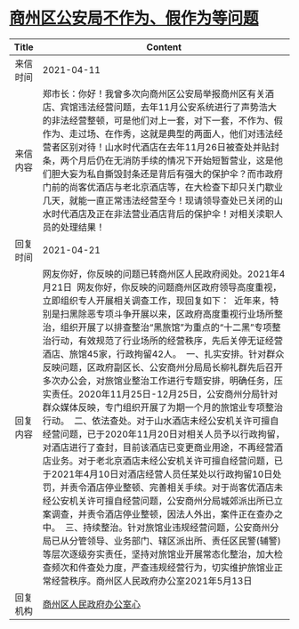 # <a href="http://www.shangluo.gov.cn/zmhd/ldxxxx.jsp?urltype=leadermail.LeaderMailContentUrl&wbtreeid=1112&leadermailid=7141">商州区公安局不作为、假作为等问题</a>
| Title |                                                                                                                                                                                                                                                                                                                                            Content                                                                                                                                                                                                                                                                                                                                             |
|:-----:|------------------------------------------------------------------------------------------------------------------------------------------------------------------------------------------------------------------------------------------------------------------------------------------------------------------------------------------------------------------------------------------------------------------------------------------------------------------------------------------------------------------------------------------------------------------------------------------------------------------------------------------------------------------------------------------------|
| 来信时间  | 2021-04-11                                                                                                                                                                                                                                                                                                                                                                                                                                                                                                                                                                                                                                                                                     |
| 来信内容  | 郑市长：你好！我曾多次向商州区公安局举报商州区有关酒店、宾馆违法经营问题，去年11月公安系统进行了声势浩大的非法经营整顿，可是他们对上一套，对下一套，不作为、假作为、走过场、在作秀，这就是典型的两面人，他们对违法经营者区别对待！山水时代酒店在去年11月26日被查处并贴封条，两个月后仍在无消防手续的情况下开始短暂营业，这是他们胆大妄为私自撕毁封条还是背后有强大的保护伞？而市政府门前的尚客优酒店与老北京酒店等，在大检查下却只关门歇业几天，就能一直正常违法经营至今！现请领导查处已关闭的山水时代酒店及正在非法营业酒店背后的保护伞！对相关渎职人员的处理结果！                                                                                                                                                                                                                                                                                                                                                                                                          |
| 回复时间  | 2021-04-21                                                                                                                                                                                                                                                                                                                                                                                                                                                                                                                                                                                                                                                                                     |
| 回复内容  | 网友你好，你反映的问题已转商州区人民政府阅处。2021年4月21日  网友你好，你反映的问题商州区政府领导高度重视，立即组织专人开展相关调查工作，现回复如下：  近年来，特别是扫黑除恶专项斗争开展以来，区政府高度重视行业场所整治，组织开展了以排查整治“黑旅馆”为重点的“十二黑”专项整治行动，有效规范了行业场所的经营秩序，先后关停无证经营酒店、旅馆45家，行政拘留42人。  一、扎实安排。针对群众反映问题，区政府副区长、公安商州分局局长柳礼群先后召开多次办公会，对旅馆业整治工作进行专题安排，明确任务，压实责任。2020年11月25日-12月25日，公安商州分局针对群众媒体反映，专门组织开展了为期一个月的旅馆业专项整治行动。  二、依法查处。对于山水酒店未经公安机关许可擅自经营问题，已于2020年11月20日对相关人员予以行政拘留，对酒店进行了查封，目前该酒店已变更商业用途，不再经营酒店业务。对于老北京酒店未经公安机关许可擅自经营问题，已于2021年4月10日对酒店经营人员任某处以行政拘留10日处罚，并责令酒店停业整顿、完善相关手续。对于尚客优酒店未经公安机关许可擅自经营问题，公安商州分局城郊派出所已立案调查，并责令酒店停业整顿，因法人外出，案件正在查办之中。  三、持续整治。针对旅馆业违规经营问题，公安商州分局已从分管领导、业务部门、辖区派出所、责任区民警(辅警)等层次逐级夯实责任，坚持对旅馆业开展常态化整治，加大检查频次和件查处力度，严查违规经营行为，切实维护旅馆业正常经营秩序。商州区人民政府办公室2021年5月13日 |
| 回复机构  | <a href="../../categories/agencies/商州区人民政府办公室心.md">商州区人民政府办公室心</a>                                                                                                                                                                                                                                                                                                                                                                                                                                                                                                                                                                                                                             |